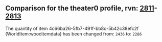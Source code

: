 ## Comparison for the theater0 profile, rvn: [2811](https://github.com/PRO100KatYT/FortniteProfileRevisions/tree/main/profiles/theater0/2811%20theater0.json)-[2813](https://github.com/PRO100KatYT/FortniteProfileRevisions/tree/main/profiles/theater0/2813%20theater0.json)

The quantity of item 4c66ba26-5fb7-491f-bb8c-5b42c38efc2f (WorldItem:wooditemdata) has been changed from: `2436` to: `2286`
<br><br>
